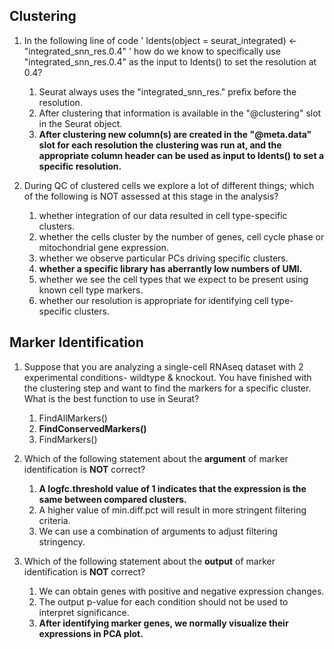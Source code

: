 ## Clustering
1. In the following line of code ' Idents(object = seurat_integrated) <- "integrated_snn_res.0.4" ' how do we know to specifically use "integrated_snn_res.0.4" as the input to Idents() to set the resolution at 0.4?
    1. Seurat always uses the "integrated_snn_res." prefix before the resolution.
    1. After clustering that information is available in the "@clustering" slot in the Seurat object.
    1. **After clustering new column(s) are created in the "@meta.data" slot for each resolution the clustering was run at, and the appropriate column header can be used as input to Idents() to set a specific resolution.**

1. During QC of clustered cells we explore a lot of different things; which of the following is NOT assessed at this stage in the analysis?
    1. whether integration of our data resulted in cell type-specific clusters.
    1. whether the cells cluster by the number of genes, cell cycle phase or mitochondrial gene expression.
    1. whether we observe particular PCs driving specific clusters.
    1. **whether a specific library has aberrantly low numbers of UMI.**
    1. whether we see the cell types that we expect to be present using known cell type markers.
    1. whether our resolution is appropriate for identifying cell type-specific clusters.

## Marker Identification
1. Suppose that you are analyzing a single-cell RNAseq dataset with 2 experimental conditions- wildtype & knockout. You have finished with the clustering step and want to find the markers for a specific cluster. What is the best function to use in Seurat?
    1. FindAllMarkers() 
    1. **FindConservedMarkers()**
    1. FindMarkers()
    
2. Which of the following statement about the **argument** of marker identification is **NOT** correct?
    1. **A logfc.threshold value of 1 indicates that the expression is the same between compared clusters.**
    1. A higher value of min.diff.pct will result in more stringent filtering criteria.
    1. We can use a combination of arguments to adjust filtering stringency. 

3. Which of the following statement about the **output** of marker identification is **NOT** correct?
    1. We can obtain genes with positive and negative expression changes.
    1. The output p-value for each condition should not be used to interpret significance.
    1. **After identifying marker genes, we normally visualize their expressions in PCA plot.**
